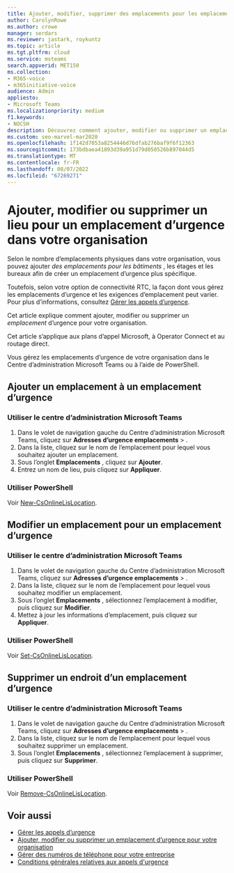 ```yaml
---
title: Ajouter, modifier, supprimer des emplacements pour les emplacements d’urgence
author: CarolynRowe
ms.author: crowe
manager: serdars
ms.reviewer: jastark, roykuntz
ms.topic: article
ms.tgt.pltfrm: cloud
ms.service: msteams
search.appverid: MET150
ms.collection:
- M365-voice
- m365initiative-voice
audience: Admin
appliesto:
- Microsoft Teams
ms.localizationpriority: medium
f1.keywords:
- NOCSH
description: Découvrez comment ajouter, modifier ou supprimer un emplacement pour un emplacement d’urgence pour votre organisation.
ms.custom: seo-marvel-mar2020
ms.openlocfilehash: 1f142d7053a8254446d76dfab276baf9f6f12363
ms.sourcegitcommit: 173bdbaea41893d39a951d79d050526b897044d5
ms.translationtype: MT
ms.contentlocale: fr-FR
ms.lasthandoff: 08/07/2022
ms.locfileid: "67269271"
---
```

# <a name="add-change-or-remove-a-place-for-an-emergency-location-in-your-organization"></a>Ajouter, modifier ou supprimer un lieu pour un emplacement d’urgence dans votre organisation

Selon le nombre d’emplacements physiques dans votre organisation, vous pouvez ajouter *des emplacements pour les bâtiments* , les étages et les bureaux afin de créer un emplacement d’urgence plus spécifique.

Toutefois, selon votre option de connectivité RTC, la façon dont vous gérez les emplacements d’urgence et les exigences d’emplacement peut varier. Pour plus d’informations, consultez [Gérer les appels d’urgence](what-are-emergency-locations-addresses-and-call-routing.md).

Cet article explique comment ajouter, modifier ou supprimer un *emplacement* d’urgence pour votre organisation.

Cet article s’applique aux plans d’appel Microsoft, à Operator Connect et au routage direct.

Vous gérez les emplacements d’urgence de votre organisation dans le Centre d’administration Microsoft Teams ou à l’aide de PowerShell.
  
## <a name="add-a-place-to-an-emergency-location"></a>Ajouter un emplacement à un emplacement d’urgence

### <a name="using-the-microsoft-teams-admin-center"></a>Utiliser le centre d’administration Microsoft Teams

1. Dans le volet de navigation gauche du Centre d’administration Microsoft Teams, cliquez sur **Adresses d’urgence emplacements** > .
2. Dans la liste, cliquez sur le nom de l’emplacement pour lequel vous souhaitez ajouter un emplacement.
3. Sous l’onglet **Emplacements** , cliquez sur **Ajouter**.
4. Entrez un nom de lieu, puis cliquez sur **Appliquer**.

### <a name="using-powershell"></a>Utiliser PowerShell

Voir [New-CsOnlineLisLocation](/powershell/module/skype/new-csonlinelislocation).
    
## <a name="change-a-place-for-an-emergency-location"></a>Modifier un emplacement pour un emplacement d’urgence

### <a name="using-the-microsoft-teams-admin-center"></a>Utiliser le centre d’administration Microsoft Teams

1. Dans le volet de navigation gauche du Centre d’administration Microsoft Teams, cliquez sur **Adresses d’urgence emplacements** > .
2. Dans la liste, cliquez sur le nom de l’emplacement pour lequel vous souhaitez modifier un emplacement.
3. Sous l’onglet **Emplacements** , sélectionnez l’emplacement à modifier, puis cliquez sur **Modifier**.
4. Mettez à jour les informations d’emplacement, puis cliquez sur **Appliquer**.

### <a name="using-powershell"></a>Utiliser PowerShell

Voir [Set-CsOnlineLisLocation](/powershell/module/skype/set-csonlinelislocation).
    
## <a name="remove-a-place-from-an-emergency-location"></a>Supprimer un endroit d’un emplacement d’urgence

### <a name="using-the-microsoft-teams-admin-center"></a>Utiliser le centre d’administration Microsoft Teams

1. Dans le volet de navigation gauche du Centre d’administration Microsoft Teams, cliquez sur **Adresses d’urgence emplacements** > .
2. Dans la liste, cliquez sur le nom de l’emplacement pour lequel vous souhaitez supprimer un emplacement.
3. Sous l’onglet **Emplacements** , sélectionnez l’emplacement à supprimer, puis cliquez sur **Supprimer**.

### <a name="using-powershell"></a>Utiliser PowerShell

Voir [Remove-CsOnlineLisLocation](/powershell/module/skype/remove-csonlinelislocation).
    
## <a name="related-topics"></a>Voir aussi

- [Gérer les appels d’urgence](what-are-emergency-locations-addresses-and-call-routing.md)
- [Ajouter, modifier ou supprimer un emplacement d’urgence pour votre organisation](add-change-remove-emergency-location-organization.md)
- [Gérer des numéros de téléphone pour votre entreprise](/microsoftteams/manage-phone-numbers-for-your-organization)
- [Conditions générales relatives aux appels d'urgence](./emergency-calling-terms-and-conditions.md)